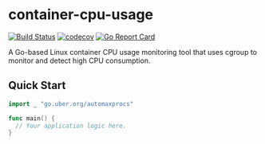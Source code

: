 # container-cpu-usage
[![Build Status](https://github.com/minhnguyen98/container-cpu-usage/workflows/CI/badge.svg)](https://github.com/minhnguyen98/container-cpu-usage/actions?query=workflow%3ACI)
[![codecov](https://codecov.io/gh/github.com/minhnguyen98/container-cpu-usage/branch/main/graph/badge.svg)](https://codecov.io/gh/minhnguyen98/container-cpu-usage)
[![Go Report Card](https://goreportcard.com/badge/github.com/minhnguyen98/container-cpu-usage)](https://goreportcard.com/report/github.com/minhnguyen98/container-cpu-usage)

A Go-based Linux container CPU usage monitoring tool that uses cgroup to monitor and detect high CPU consumption.

## Quick Start

```go
import _ "go.uber.org/automaxprocs"

func main() {
  // Your application logic here.
}
```
